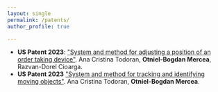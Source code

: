 ```yaml
---
layout: single
permalink: /patents/
author_profile: true

---
```

- **US Patent 2023**: ["System and method for adjusting a position of an order taking device"](https://patentimages.storage.googleapis.com/37/6b/1b/f37bdae2c41124/US20230200569A1.pdf).  Ana Cristina Todoran, **Otniel-Bogdan Mercea**, Razvan-Dorel Cioarga.
- **US Patent 2023**  ["System and method for tracking and identifying moving objects"](https://patentimages.storage.googleapis.com/87/fa/5a/b3d6d9f2a087c3/US20230206466A1.pdf). Ana Cristina Todoran, **Otniel-Bogdan Mercea**.
